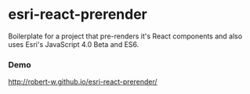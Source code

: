 # esri-react-prerender
Boilerplate for a project that pre-renders it's React components and also uses Esri's JavaScript 4.0 Beta and ES6.

### Demo
<a href='http://robert-w.github.io/esri-react-prerender/'>http://robert-w.github.io/esri-react-prerender/</a>
